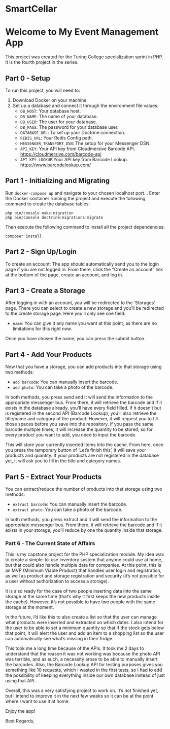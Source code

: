 # SmartCellar

# Welcome to My Event Management App

This project was created for the Turing College specialization sprint in PHP. It is the fourth project in the series.

## Part 0 - Setup

To run this project, you will need to:

1. Download Docker on your machine.
2. Set up a database and connect it through the environment file values:
    - `DB_HOST`: Your database host.
    - `DB_NAME`: The name of your database.
    - `DB_USER`: The user for your database.
    - `DB_PASS`: The password for your database user.
    - `DATABASE_URL`: To set up your Doctrine connection.
    - `REDIS_URL`: Your Redis Config path.
    - `MESSENGER_TRANSPORT_DSN`: The setup for your Messenger DSN.
    - `API_KEY`: Your API key from Cloudmersive Barcode API. https://cloudmersive.com/barcode-api
    - `API_KEY_LOOKUP`:Your API key from Barcode Lookup. https://www.barcodelookup.com/

## Part 1 - Initializing and Migrating

Run `docker-compose up` and navigate to your chosen localhost port.
.
Enter the Docker container running the project and execute the following command to create the database tables:

```
php bin/console make:migration
php bin/console doctrine:migrations:migrate
```

Then execute the following command to install all the project dependencies:

```
composer install
```

## Part 2 - Sign Up/Login

To create an account: The app should automatically send you to the login page if you are not logged in. From there,
click the “Create an account” link at the bottom of the page, create an account, and log in.

## Part 3 - Create a Storage

After logging in with an account, you will be redirected to the ‘Storages’ page. There you can select to create a new
storage and you’ll be redirected to the create storage page. Here you’ll only see one field:

- `name`: You can give it any name you want at this point, as there are no limitations for this right now.

Once you have chosen the name, you can press the submit button.

## Part 4 - Add Your Products

Now that you have a storage, you can add products into that storage using two methods:

- `add barcode`: You can manually insert the barcode.
- `add photo`: You can take a photo of the barcode.

In both methods, you press send and it will send the information to the appropriate messenger bus. From there, it will
retrieve the
barcode and if it exists in the database already, you’ll have every field filled. If it doesn’t but is registered in the
second API
(Barcode Lookup), you’ll also retrieve the title/name and category of the product. However, it will request you to fill
those spaces
before you save into the repository. If you pass the same barcode multiple times, it will increase the quantity to be
stored, so for
every product you want to add, you need to input the barcode.

This will store your currently inserted items into the cache. From here, once you press the temporary button of ‘Let’s
finish this’,
it will save your products and quantity. If your products are not registered in the database yet, it will ask you to
fill in the title
and category names.

## Part 5 - Extract Your Products

You can extract/reduce the number of products into that storage using two methods:

- `extract barcode`: You can manually insert the barcode.
- `extract photo`: You can take a photo of the barcode.

In both methods, you press extract and it will send the information to the appropriate messenger bus.
From there, it will retrieve the barcode and if it exists in your storage, you’ll reduce by one the quantity inside that
storage.

### Part 6 - The Current State of Affairs

This is my capstone project for the PHP specialization module. My idea was to create a simple-to-use inventory system
that
anyone could use at home, but that could also handle multiple data for companies. At this point, this is an MVP
(Minimum Viable Product) that handles user login and registration, as well as product and storage registration and
security
(it’s not possible for a user without authorization to access a storage).

It is also ready for the case of two people inserting data into the same storage at the same time (that’s why it first
keeps the
new products inside the cache). However, it’s not possible to have two people with the same storage at the moment.

In the future, I’d like this to also create a list so that the user can manage what products were inserted and extracted
on
which dates. I also intend for the user to be able to set a minimum quantity so that if the stock gets below that point,
it will
alert the user and add an item to a shopping list so the user can automatically see what’s missing in their fridge.

This took me a long time because of the APIs. It took me 2 days to understand that the reason it was not working was
because the photo API was terrible, and as such, a necessity arose to be able to manually insert the barcodes. Also, the
Barcode
Lookup API for testing purposes gives you something like 10 requests, which I wasted in the first tests, so I had to add
the
possibility of keeping everything inside our own database instead of just using that API.

Overall, this was a very satisfying project to work on. It’s not finished yet, but I intend to improve it in the next
few weeks so it can be at the point where I want to use it at home.

Enjoy the app!

Best Regards,
